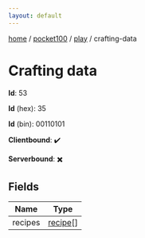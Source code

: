 ```yaml
---
layout: default
---
```


[home](/)  /  [pocket100](/protocol/pocket100)  /  [play](/protocol/pocket100/play)  /  crafting-data

# Crafting data

**Id**: 53

**Id** (hex): 35

**Id** (bin): 00110101

**Clientbound**: ✔️

**Serverbound**: ✖️

## Fields

Name | Type
---|---
recipes | [recipe](/protocol/pocket100/types/recipe)[]

